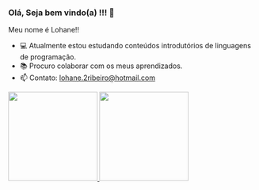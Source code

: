 ### Olá, Seja bem vindo(a) !!! 👋

  Meu nome é Lohane!!
- 💻 Atualmente estou estudando conteúdos introdutórios de linguagens de programação.
- 📚 Procuro colaborar com os meus aprendizados.
- 📫 Contato: lohane.2ribeiro@hotmail.com

<div>
<a href="https://github.com/LOHANERIBEIRO">
<img height="180em" src="https://github-readme-stats.vercel.app/api/top-langs/?username=LOHANERIBEIRO&layout=compact&langs_count=7&theme=merko"/>
<img height="180em" src="https://github-readme-stats.vercel.app/api?username=LOHANERIBEIRO&show_icons=true&theme=merko&include_all_commits=true&count_private=true"/>
</div>
